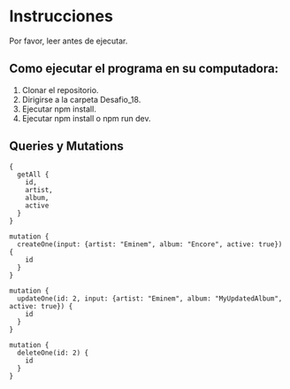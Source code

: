 # Instrucciones

Por favor, leer antes de ejecutar.

## Como ejecutar el programa en su computadora:

1. Clonar el repositorio.
2. Dirigirse a la carpeta Desafio_18.
3. Ejecutar npm install.
4. Ejecutar npm install o npm run dev.

## Queries y Mutations

```
{
  getAll {
    id,
    artist,
    album,
    active
  }
}

mutation {
  createOne(input: {artist: "Eminem", album: "Encore", active: true}) {
    id
  }
}

mutation {
  updateOne(id: 2, input: {artist: "Eminem", album: "MyUpdatedAlbum", active: true}) {
    id
  }
}

mutation {
  deleteOne(id: 2) {
    id
  }
}


```
